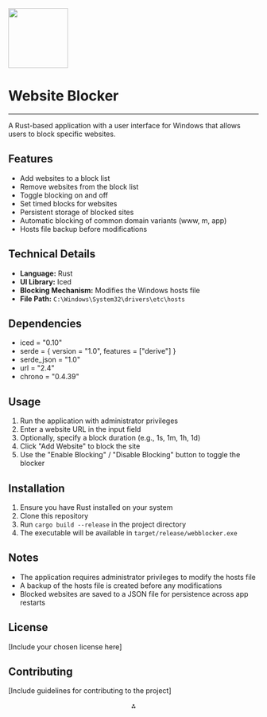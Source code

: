 <img src="https://r2cdn.perplexity.ai/pplx-full-logo-primary-dark%402x.png" width="120"/>

# Website Blocker

---

A Rust-based application with a user interface for Windows that allows users to block specific websites.

## Features

- Add websites to a block list
- Remove websites from the block list
- Toggle blocking on and off
- Set timed blocks for websites
- Persistent storage of blocked sites
- Automatic blocking of common domain variants (www, m, app)
- Hosts file backup before modifications


## Technical Details

- **Language:** Rust
- **UI Library:** Iced
- **Blocking Mechanism:** Modifies the Windows hosts file
- **File Path:** `C:\Windows\System32\drivers\etc\hosts`


## Dependencies

- iced = "0.10"
- serde = { version = "1.0", features = ["derive"] }
- serde_json = "1.0"
- url = "2.4"
- chrono = "0.4.39"


## Usage

1. Run the application with administrator privileges
2. Enter a website URL in the input field
3. Optionally, specify a block duration (e.g., 1s, 1m, 1h, 1d)
4. Click "Add Website" to block the site
5. Use the "Enable Blocking" / "Disable Blocking" button to toggle the blocker

## Installation

1. Ensure you have Rust installed on your system
2. Clone this repository
3. Run `cargo build --release` in the project directory
4. The executable will be available in `target/release/webblocker.exe`

## Notes

- The application requires administrator privileges to modify the hosts file
- A backup of the hosts file is created before any modifications
- Blocked websites are saved to a JSON file for persistence across app restarts


## License

[Include your chosen license here]

## Contributing

[Include guidelines for contributing to the project]

<div style="text-align: center">⁂</div>

[^1]: https://ppl-ai-file-upload.s3.amazonaws.com/web/direct-files/51247489/b016605b-684c-4397-ab14-0c99b1ba71fc/Cargo.toml

[^2]: https://ppl-ai-file-upload.s3.amazonaws.com/web/direct-files/51247489/f00216f3-ce53-4bfd-9377-c70d0a09a5b7/main.rs

[^3]: https://ppl-ai-file-upload.s3.amazonaws.com/web/direct-files/51247489/97477de9-8c12-48db-ae4e-bfcb3ac01338/config.toml

